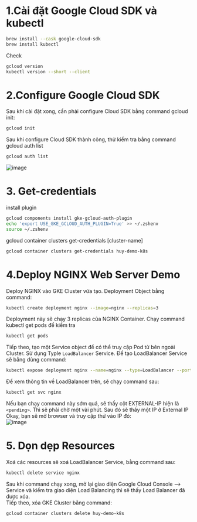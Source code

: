 # 1.Cài đặt Google Cloud SDK và kubectl
```bash
brew install --cask google-cloud-sdk
brew install kubectl
```
Check
```bash
gcloud version
kubectl version --short --client
```
# 2.Configure Google Cloud SDK
Sau khi cài đặt xong, cần phải configure Cloud SDK bằng command gcloud init:
```bash
gcloud init
```
Sau khi configure Cloud SDK thành công, thử kiểm tra bằng command gcloud auth list
```bash
gcloud auth list
```
![image](https://github.com/HuyPham01/docs/assets/96679595/e57dcf37-fc1c-468c-a16b-56dad21a0bec)  
# 3. Get-credentials
install plugin
```bash
gcloud components install gke-gcloud-auth-plugin
echo 'export USE_GKE_GCLOUD_AUTH_PLUGIN=True' >> ~/.zshenv
source ~/.zshenv
```
gcloud container clusters get-credentials [cluster-name]
```bash
gcloud container clusters get-credentials huy-demo-k8s
```
# 4.Deploy NGINX Web Server Demo
Deploy NGINX vào GKE Cluster vừa tạo. Deployment Object bằng command:
```bash
kubectl create deployment nginx --image=nginx --replicas=3
```
Deployment này sẽ chạy 3 replicas của NGINX Container. Chạy command kubectl get pods để kiểm tra
 ```bash
 kubectl get pods
```
Tiếp theo, tạo một Service object để có thể truy cập Pod từ bên ngoài Cluster. Sử dụng Typle `LoadBalancer` Service. Để tạo LoadBalancer Service sẽ bằng dùng command:
```bash
kubectl expose deployment nginx --name=nginx --type=LoadBalancer --port=80 --target-port=80
```
Để xem thông tin về LoadBalancer trên, sẽ chạy command sau:
```bash
kubectl get svc nginx
```
Nếu bạn chạy command này sớm quá, sẽ thấy cột EXTERNAL-IP hiện là `<pending>`. Thì sẽ phải chờ một vài phút. Sau đó sẽ thấy một IP ở External IP
Okay, bạn sẽ mở browser và truy cập thử vào IP đó:  
![image](https://github.com/HuyPham01/docs/assets/96679595/73431fa0-31e0-4c6e-b3e7-1b58a6a02096)  
# 5. Dọn dẹp Resources
Xoá các resources sẽ xoá LoadBalancer Service, bằng command sau:
```bash
kubectl delete service nginx
```
Sau khi command chạy xong, mở lại giao diện Google Cloud Console --> Service và kiểm tra giao diện Load Balancing thì sẽ thấy Load Balancer đã được xóa.  
Tiếp theo, xóa GKE Cluster bằng command:  
```bash
gcloud container clusters delete huy-demo-k8s
```






